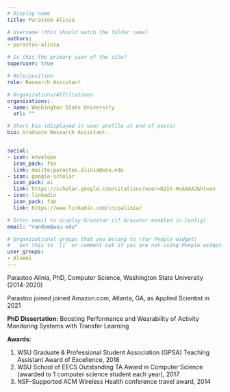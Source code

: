 ```yaml
---
# Display name
title: Parastoo Alinia

# Username (this should match the folder name)
authors:
- parastoo-alinia

# Is this the primary user of the site?
superuser: true

# Role/position
role: Research Assistant

# Organizations/Affiliations
organizations:
- name: Washington State University
  url: ""

# Short bio (displayed in user profile at end of posts)
bio: Graduate Research Assistant.


social:
- icon: envelope
  icon_pack: fas
  link: mailto:parastoo.alinia@wsu.edu
- icon: google-scholar
  icon_pack: ai
  link: https://scholar.google.com/citations?user=N2IX-HcAAAAJ&hl=en
- icon: linkedin
  icon_pack: fab
  link: https://www.linkedin.com/in/palinia/

# Enter email to display Gravatar (if Gravatar enabled in Config)
email: "random@wsu.edu"

# Organizational groups that you belong to (for People widget)
#   Set this to `[]` or comment out if you are not using People widget.
user_groups:
- Alumni
---
```

Parastoo Alinia, PhD, Computer Science, Washington State University (2014-2020)

Parastoo joined joined Amazon.com, Atlanta, GA, as Applied Scientist in 2021

<strong>PhD Dissertation:</strong> Boosting Performance and Wearability of Activity Monitoring Systems with Transfer Learning

<strong>Awards:</strong>
1. WSU Graduate & Professional Student Association (GPSA) Teaching Assistant Award of Excellence, 2018
2. WSU School of EECS Outstanding TA Award in Computer Science (awarded to 1 computer science student each year), 2017
3. NSF-Supported ACM Wireless Health conference travel award, 2014

